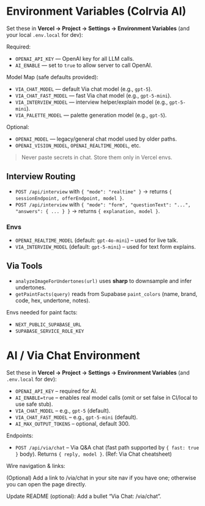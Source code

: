 # Environment Variables (Colrvia AI)

Set these in **Vercel → Project → Settings → Environment Variables** (and your local `.env.local` for dev):

Required:
- `OPENAI_API_KEY` — OpenAI key for all LLM calls.
- `AI_ENABLE` — set to `true` to allow server to call OpenAI.

Model Map (safe defaults provided):
- `VIA_CHAT_MODEL` — default Via chat model (e.g., `gpt-5`).
- `VIA_CHAT_FAST_MODEL` — fast Via chat model (e.g., `gpt-5-mini`).
- `VIA_INTERVIEW_MODEL` — interview helper/explain model (e.g., `gpt-5-mini`).
- `VIA_PALETTE_MODEL` — palette generation model (e.g., `gpt-5`).

Optional:
- `OPENAI_MODEL` — legacy/general chat model used by older paths.
- `OPENAI_VISION_MODEL`, `OPENAI_REALTIME_MODEL`, etc.

> Never paste secrets in chat. Store them only in Vercel envs.

## Interview Routing

- `POST /api/interview` with `{ "mode": "realtime" }` → returns `{ sessionEndpoint, offerEndpoint, model }`.
- `POST /api/interview` with `{ "mode": "form", "questionText": "...", "answers": { ... } }` → returns `{ explanation, model }`.

### Envs
- `OPENAI_REALTIME_MODEL` (default: `gpt-4o-mini`) – used for live talk.
- `VIA_INTERVIEW_MODEL` (default: `gpt-5-mini`) – used for text form explains.

## Via Tools

- `analyzeImageForUndertones(url)` uses **sharp** to downsample and infer undertones.
- `getPaintFacts(query)` reads from Supabase `paint_colors` (name, brand, code, hex, undertone, notes).

Envs needed for paint facts:
- `NEXT_PUBLIC_SUPABASE_URL`
- `SUPABASE_SERVICE_ROLE_KEY`

# AI / Via Chat Environment

Set these in **Vercel → Project → Settings → Environment Variables** (and `.env.local` for dev):

- `OPENAI_API_KEY` – required for AI.
- `AI_ENABLE=true` – enables real model calls (omit or set false in CI/local to use safe stub).
- `VIA_CHAT_MODEL` – e.g., `gpt-5` (default).
- `VIA_CHAT_FAST_MODEL` – e.g., `gpt-5-mini` (default).
- `AI_MAX_OUTPUT_TOKENS` – optional, default 300.

Endpoints:
- `POST /api/via/chat` – Via Q&A chat (fast path supported by `{ fast: true }` body). Returns `{ reply, model }`.  (Ref: Via Chat cheatsheet)  

Wire navigation & links:

(Optional) Add a link to /via/chat in your site nav if you have one; otherwise you can open the page directly.

Update README (optional): Add a bullet “Via Chat: /via/chat”.
